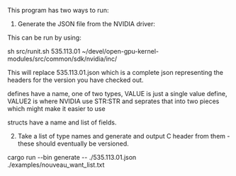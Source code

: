 
This program has two ways to run:

1) Generate the JSON file from the NVIDIA driver:

This can be run by using:

sh src/runit.sh 535.113.01 ~/devel/open-gpu-kernel-modules/src/common/sdk/nvidia/inc/

This will replace 535.113.01.json which is a complete json representing the headers for the version you have checked out.

defines have a name, one of two types, VALUE is just a single value define,
VALUE2 is where NVIDIA use STR:STR and seprates that into two pieces which might make it easier to use

structs have a name and list of fields.

2) Take a list of type names and generate and output C header from them - these should eventually be versioned.

cargo run --bin generate -- ./535.113.01.json ./examples/nouveau_want_list.txt
